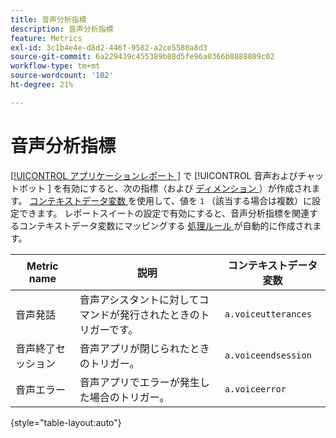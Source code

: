 ```yaml
---
title: 音声分析指標
description: 音声分析指標
feature: Metrics
exl-id: 3c1b4e4e-d8d2-446f-9582-a2ce5580a8d3
source-git-commit: 6a229439c455389b88d5fe96a0366b8888809c02
workflow-type: tm+mt
source-wordcount: '102'
ht-degree: 21%

---
```


# 音声分析指標

[[!UICONTROL  アプリケーションレポート ]](/help/admin/admin/c-manage-report-suites/c-edit-report-suites/app-reporting.md) で [!UICONTROL  音声およびチャットボット ] を有効にすると、次の指標（および [ ディメンション ](../dimensions/voice-dimensions.md)）が作成されます。 [ コンテキストデータ変数 ](/help/implement/vars/page-vars/contextdata.md) を使用して、値を `1` （該当する場合は複数）に設定できます。 レポートスイートの設定で有効にすると、音声分析指標を関連するコンテキストデータ変数にマッピングする [ 処理ルール ](/help/admin/admin/c-manage-report-suites/c-edit-report-suites/general/c-processing-rules/processing-rules.md) が自動的に作成されます。

| Metric name | 説明 | コンテキストデータ変数 |
| --- | --- | --- |
| 音声発話 | 音声アシスタントに対してコマンドが発行されたときのトリガーです。 | `a.voiceutterances` |
| 音声終了セッション | 音声アプリが閉じられたときのトリガー。 | `a.voiceendsession` |
| 音声エラー | 音声アプリでエラーが発生した場合のトリガー。 | `a.voiceerror` |

{style="table-layout:auto"}
